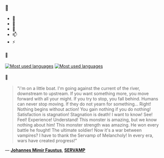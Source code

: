 ### 👋

- 🔭
- 🌱
- 💬
- 📫
- ⚡

#### 🧏

[![Most used languages](https://github-readme-stats-aynah.vercel.app/api/top-langs/?username=aynh&theme=solarized-dark&langs_count=6&layout=compact&hide_title=true)](https://github.com/anuraghazra/github-readme-stats#gh-dark-mode-only)
[![Most used languages](https://github-readme-stats-aynah.vercel.app/api/top-langs/?username=aynh&theme=solarized-light&langs_count=6&layout=compact&hide_title=true)](https://github.com/anuraghazra/github-readme-stats#gh-light-mode-only)

#### 💬

> "i'm on a little boat. I'm going against the current of the river, downstream to upstream. If you want something more, you move forward with all your might. If you try to stop, you fall behind. Humans can never stop moving. If they do not yearn for something... Right! Nothing begins without action! You gain nothing if you do nothing! Satisfaction is stagnation! Stagnation is death! I want to know! See! Feel! Experience! Understand! This monster is amazing, but we know nothing about him! This monster strength was amazing. He won every battle he fought! The ultimate soldier! Now it's a war between vampires? I have to thank the Servamp of Melancholy! In every era, wars have created progress!"

&mdash; [**Johannes Mimir Faustus**](https://myanimelist.net/character.php?q=Johannes%20Mimir%20Faustus&cat=character), [**SERVAMP**](https://myanimelist.net/search/all?q=SERVAMP&cat=all)

